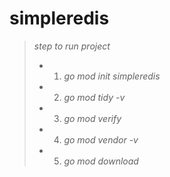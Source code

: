 # simpleredis
> *step to run project*
>- 1. *go mod init simpleredis*
>- 2. *go mod tidy -v*
>- 3. *go mod verify*
>- 4. *go mod vendor -v*
>- 5. *go mod download*
